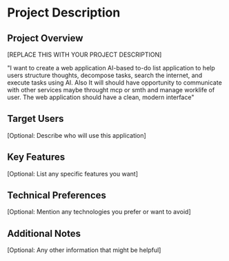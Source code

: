 # Project Description

## Project Overview

[REPLACE THIS WITH YOUR PROJECT DESCRIPTION]

"I want to create a web application AI-based to-do list application to help users structure thoughts, decompose tasks, search the internet, and execute tasks using AI. Also It will should have opportunity to communicate with other services maybe throught mcp or smth and manage worklife of user. The web application should have a clean, modern interface"

## Target Users

[Optional: Describe who will use this application]

## Key Features

[Optional: List any specific features you want]

## Technical Preferences

[Optional: Mention any technologies you prefer or want to avoid]

## Additional Notes

[Optional: Any other information that might be helpful]
